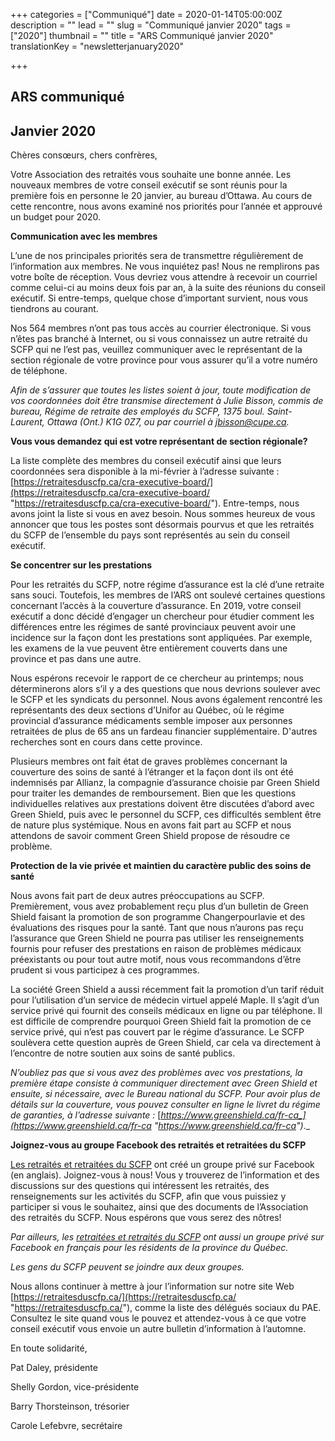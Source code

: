+++
categories = ["Communiqué"]
date = 2020-01-14T05:00:00Z
description = ""
lead = ""
slug = "Communiqué janvier 2020"
tags = ["2020"]
thumbnail = ""
title = "ARS Communiqué janvier 2020"
translationKey = "newsletterjanuary2020"

+++
## ARS communiqué

## Janvier 2020

Chères consœurs, chers confrères,

Votre Association des retraités vous souhaite une bonne année. Les nouveaux membres de votre conseil exécutif se sont réunis pour la première fois en personne le 20 janvier, au bureau d’Ottawa. Au cours de cette rencontre, nous avons examiné nos priorités pour l’année et approuvé un budget pour 2020.

**Communication avec les membres**

L’une de nos principales priorités sera de transmettre régulièrement de l’information aux membres. Ne vous inquiétez pas! Nous ne remplirons pas votre boîte de réception. Vous devriez vous attendre à recevoir un courriel comme celui-ci au moins deux fois par an, à la suite des réunions du conseil exécutif. Si entre-temps, quelque chose d’important survient, nous vous tiendrons au courant.

Nos 564 membres n’ont pas tous accès au courrier électronique. Si vous n’êtes pas branché à Internet, ou si vous connaissez un autre retraité du SCFP qui ne l’est pas, veuillez communiquer avec le représentant de la section régionale de votre province pour vous assurer qu’il a votre numéro de téléphone.

_Afin de s’assurer que toutes les listes soient à jour, toute modification de vos coordonnées doit être transmise directement à Julie Bisson, commis de bureau, Régime de retraite des employés du SCFP, 1375 boul. Saint-Laurent, Ottawa (Ont.) K1G 0Z7, ou par courriel à_ [_jbisson@cupe.ca_](mailto:jbisson@cupe.ca)_._

**Vous vous demandez qui est votre représentant de section régionale?**

La liste complète des membres du conseil exécutif ainsi que leurs coordonnées sera disponible à la mi-février à l’adresse suivante : [https://retraitesduscfp.ca/cra-executive-board/](https://retraitesduscfp.ca/cra-executive-board/ "https://retraitesduscfp.ca/cra-executive-board/"). Entre-temps, nous avons joint la liste si vous en avez besoin. Nous sommes heureux de vous annoncer que tous les postes sont désormais pourvus et que les retraités du SCFP de l’ensemble du pays sont représentés au sein du conseil exécutif.

**Se concentrer sur les prestations**

Pour les retraités du SCFP, notre régime d’assurance est la clé d’une retraite sans souci. Toutefois, les membres de l’ARS ont soulevé certaines questions concernant l’accès à la couverture d’assurance. En 2019, votre conseil exécutif a donc décidé d’engager un chercheur pour étudier comment les différences entre les régimes de santé provinciaux peuvent avoir une incidence sur la façon dont les prestations sont appliquées. Par exemple, les examens de la vue peuvent être entièrement couverts dans une province et pas dans une autre.

Nous espérons recevoir le rapport de ce chercheur au printemps; nous déterminerons alors s’il y a des questions que nous devrions soulever avec le SCFP et les syndicats du personnel. Nous avons également rencontré les représentants des deux sections d’Unifor au Québec, où le régime provincial d’assurance médicaments semble imposer aux personnes retraitées de plus de 65 ans un fardeau financier supplémentaire. D'autres recherches sont en cours dans cette province.

Plusieurs membres ont fait état de graves problèmes concernant la couverture des soins de santé à l’étranger et la façon dont ils ont été indemnisés par Allianz, la compagnie d’assurance choisie par Green Shield pour traiter les demandes de remboursement. Bien que les questions individuelles relatives aux prestations doivent être discutées d’abord avec Green Shield, puis avec le personnel du SCFP, ces difficultés semblent être de nature plus systémique. Nous en avons fait part au SCFP et nous attendons de savoir comment Green Shield propose de résoudre ce problème.

**Protection de la vie privée et maintien du caractère public des soins de santé**

Nous avons fait part de deux autres préoccupations au SCFP. Premièrement, vous avez probablement reçu plus d’un bulletin de Green Shield faisant la promotion de son programme Changerpourlavie et des évaluations des risques pour la santé. Tant que nous n’aurons pas reçu l’assurance que Green Shield ne pourra pas utiliser les renseignements fournis pour refuser des prestations en raison de problèmes médicaux préexistants ou pour tout autre motif, nous vous recommandons d’être prudent si vous participez à ces programmes.

La société Green Shield a aussi récemment fait la promotion d’un tarif réduit pour l’utilisation d’un service de médecin virtuel appelé Maple. Il s’agit d’un service privé qui fournit des conseils médicaux en ligne ou par téléphone. Il est difficile de comprendre pourquoi Green Shield fait la promotion de ce service privé, qui n’est pas couvert par le régime d’assurance. Le SCFP soulèvera cette question auprès de Green Shield, car cela va directement à l’encontre de notre soutien aux soins de santé publics.

_N’oubliez pas que si vous avez des problèmes avec vos prestations, la première étape consiste à communiquer directement avec Green Shield et ensuite, si nécessaire, avec le Bureau national du SCFP. Pour avoir plus de détails sur la couverture, vous pouvez consulter en ligne le livret du régime de garanties, à l’adresse suivante :_ [_https://www.greenshield.ca/fr-ca_](https://www.greenshield.ca/fr-ca "https://www.greenshield.ca/fr-ca")_._

**Joignez-vous au groupe Facebook des retraités et retraitées du SCFP**

[Les retraités et retraitées du SCFP](https://www.facebook.com/groups/417137408489152/) ont créé un groupe privé sur Facebook (en anglais). Joignez-vous à nous! Vous y trouverez de l’information et des discussions sur des questions qui intéressent les retraités, des renseignements sur les activités du SCFP, afin que vous puissiez y participer si vous le souhaitez, ainsi que des documents de l’Association des retraités du SCFP. Nous espérons que vous serez des nôtres!

_Par ailleurs, les_ [_retraitées et retraités du SCFP_](https://www.facebook.com/groups/402963953416114/?ref=group_header) _ont aussi un groupe privé sur Facebook en français pour les résidents de la province du Québec._

_Les gens du SCFP peuvent se joindre aux deux groupes._

Nous allons continuer à mettre à jour l’information sur notre site Web [https://retraitesduscfp.ca/](https://retraitesduscfp.ca/ "https://retraitesduscfp.ca/"), comme la liste des délégués sociaux du PAE. Consultez le site quand vous le pouvez et attendez-vous à ce que votre conseil exécutif vous envoie un autre bulletin d’information à l’automne.

En toute solidarité,

Pat Daley, présidente

Shelly Gordon, vice-présidente

Barry Thorsteinson, trésorier

Carole Lefebvre, secrétaire
